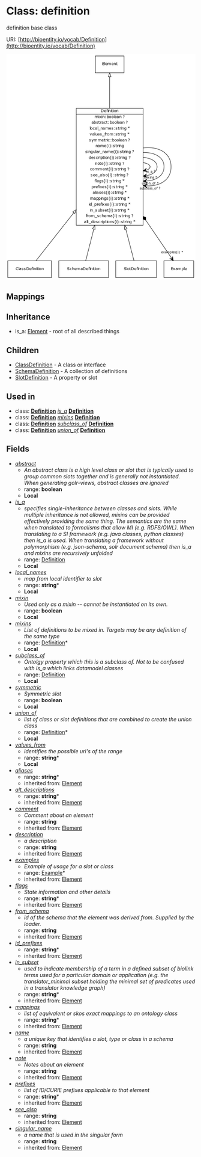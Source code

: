 # Class: definition


definition base class

URI: [http://bioentity.io/vocab/Definition](http://bioentity.io/vocab/Definition)

![img](images/Definition.png)
## Mappings

## Inheritance

 *  is_a: [Element](Element.md) - root of all described things
## Children

 * [ClassDefinition](ClassDefinition.md) - A class or interface
 * [SchemaDefinition](SchemaDefinition.md) - A collection of definitions
 * [SlotDefinition](SlotDefinition.md) - A property or slot
## Used in

 *  class: **[Definition](Definition.md)** *[is_a](is_a.md)* **[Definition](Definition.md)**
 *  class: **[Definition](Definition.md)** *[mixins](mixins.md)* **[Definition](Definition.md)**
 *  class: **[Definition](Definition.md)** *[subclass_of](subclass_of.md)* **[Definition](Definition.md)**
 *  class: **[Definition](Definition.md)** *[union_of](union_of.md)* **[Definition](Definition.md)**
## Fields

 * _[abstract](abstract.md)_
    * _An abstract class is a high level class or slot that is typically used to group common slots together and is generally not instantiated. When generating golr-views, abstract classes are ignored_
    * range: **boolean**
    * __Local__
 * _[is_a](is_a.md)_
    * _specifies single-inheritance between classes and slots. While multiple inheritance is not allowed, mixins can be provided effectively providing the same thing. The semantics are the same when translated to formalisms that allow MI (e.g. RDFS/OWL). When translating to a SI framework (e.g. java classes, python classes) then is_a is used. When translating a framework without polymorphism (e.g. json-schema, solr document schema) then is_a and mixins are recursively unfolded_
    * range: [Definition](Definition.md)
    * __Local__
 * _[local_names](local_names.md)_
    * _map from local identifier to slot_
    * range: **string***
    * __Local__
 * _[mixin](mixin.md)_
    * _Used only as a mixin -- cannot be instantiated on its own._
    * range: **boolean**
    * __Local__
 * _[mixins](mixins.md)_
    * _List of definitions to be mixed in. Targets may be any definition of the same type_
    * range: [Definition](Definition.md)*
    * __Local__
 * _[subclass_of](subclass_of.md)_
    * _Ontolgy property which this is a subclass of. Not to be confused with is_a which links datamodel classes_
    * range: [Definition](Definition.md)
    * __Local__
 * _[symmetric](symmetric.md)_
    * _Symmetric slot_
    * range: **boolean**
    * __Local__
 * _[union_of](union_of.md)_
    * _list of class or slot definitions that are combined to create the union class_
    * range: [Definition](Definition.md)*
    * __Local__
 * _[values_from](values_from.md)_
    * _identifies the possible uri's of the range_
    * range: **string***
    * __Local__
 * _[aliases](aliases.md)_
    * range: **string***
    * inherited from: [Element](Element.md)
 * _[alt_descriptions](alt_descriptions.md)_
    * range: **string***
    * inherited from: [Element](Element.md)
 * _[comment](comment.md)_
    * _Comment about an element_
    * range: **string**
    * inherited from: [Element](Element.md)
 * _[description](description.md)_
    * _a description_
    * range: **string**
    * inherited from: [Element](Element.md)
 * _[examples](examples.md)_
    * _Example of usage for a slot or class_
    * range: [Example](Example.md)*
    * inherited from: [Element](Element.md)
 * _[flags](flags.md)_
    * _State information and other details_
    * range: **string***
    * inherited from: [Element](Element.md)
 * _[from_schema](from_schema.md)_
    * _id of the schema that the element was derived from.  Supplied by the loader._
    * range: **string**
    * inherited from: [Element](Element.md)
 * _[id_prefixes](id_prefixes.md)_
    * range: **string***
    * inherited from: [Element](Element.md)
 * _[in_subset](in_subset.md)_
    * _used to indicate membership of a term in a defined subset of biolink terms used for a particular domain or application (e.g. the translator_minimal subset holding the minimal set of predicates used in a translator knowledge graph)_
    * range: **string***
    * inherited from: [Element](Element.md)
 * _[mappings](mappings.md)_
    * _list of equivalent or skos exact mappings to an ontology class_
    * range: **string***
    * inherited from: [Element](Element.md)
 * _[name](name.md)_
    * _a unique key that identifies a slot, type or class in a schema_
    * range: **string**
    * inherited from: [Element](Element.md)
 * _[note](note.md)_
    * _Notes about an element_
    * range: **string**
    * inherited from: [Element](Element.md)
 * _[prefixes](prefixes.md)_
    * _list of ID/CURIE prefixes applicable to that element_
    * range: **string***
    * inherited from: [Element](Element.md)
 * _[see_also](see_also.md)_
    * range: **string**
    * inherited from: [Element](Element.md)
 * _[singular_name](singular_name.md)_
    * _a name that is used in the singular form_
    * range: **string**
    * inherited from: [Element](Element.md)
